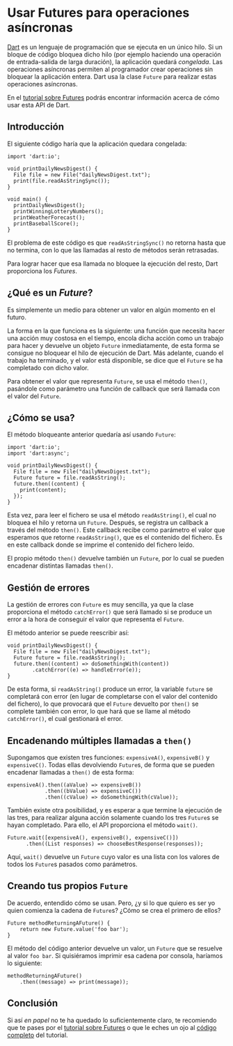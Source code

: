 # Usar Futures para operaciones asíncronas

[Dart] es un lenguaje de programación que se ejecuta en un único hilo. Si un
bloque de código bloquea dicho hilo (por ejemplo haciendo una operación de
entrada-salida de larga duración), la aplicación quedará *congelada*. Las
operaciones asíncronas permiten al programador crear operaciones sin bloquear
la aplicación entera. Dart usa la clase `Future` para realizar estas
operaciones asíncronas.

En el [tutorial sobre Futures] podrás encontrar información acerca de cómo
usar esta API de Dart.

## Introducción

El siguiente código haría que la aplicación quedara congelada:

```
import 'dart:io';

void printDailyNewsDigest() {
  File file = new File("dailyNewsDigest.txt");
  print(file.readAsStringSync());
}

void main() {
  printDailyNewsDigest();
  printWinningLotteryNumbers();
  printWeatherForecast();
  printBaseballScore();
}
```

El problema de este código es que `readAsStringSync()` no retorna hasta que no
termina, con lo que las llamadas al resto de métodos serán retrasadas. 

Para lograr hacer que esa llamada no bloquee la ejecución del resto, Dart proporciona
los *Futures*.

## ¿Qué es un *Future*?

Es simplemente un medio para obtener un valor en algún momento en el futuro. 

La forma en la que funciona es la siguiente: una función que necesita hacer una
acción muy costosa en el tiempo, encola dicha acción como un trabajo para hacer y
devuelve un objeto `Future` inmediatamente, de esta forma se consigue no bloquear
el hilo de ejecución de Dart. Más adelante, cuando el trabajo ha terminado, y el
valor está disponible, se dice que el `Future` se ha completado con dicho valor.

Para obtener el valor que representa `Future`, se usa el método `then()`, pasándole
como parámetro una función de callback que será llamada con el valor del `Future`.

## ¿Cómo se usa?

El método bloqueante anterior quedaría así usando `Future`:

```
import 'dart:io';
import 'dart:async';

void printDailyNewsDigest() {
  File file = new File("dailyNewsDigest.txt");
  Future future = file.readAsString();
  future.then((content) {
    print(content);
  });
}
```

Esta vez, para leer el fichero se usa el método `readAsString()`, el cual no bloquea
el hilo y retorna un `Future`. Después, se registra un callback a través del método
`then()`. Este callback recibe como parámetro el valor que esperamos que retorne
`readAsString()`, que es el contenido del fichero. Es en este callback donde
se imprime el contenido del fichero leído.

El propio método `then()` devuelve también un `Future`, por lo cual se pueden 
encadenar distintas llamadas `then()`.

## Gestión de errores

La gestión de errores con `Future` es muy sencilla, ya que la clase proporciona el
método `catchError()` que será llamado si se produce un error a la hora de conseguir
el valor que representa el `Future`.

El método anterior se puede reescribir así:

```
void printDailyNewsDigest() {
  File file = new File("dailyNewsDigest.txt");
  Future future = file.readAsString();
  future.then((content) => doSomethingWith(content))
        .catchError((e) => handleError(e));
}
```

De esta forma, si `readAsString()` produce un error, la variable `future` se completará
con error (en lugar de completarse con el valor del contenido del fichero), lo que
provocará que el `Future` devuelto por `then()` se complete también con error, lo que hará
que se llame al método `catchError()`, el cual gestionará el error.

## Encadenando múltiples llamadas a `then()`

Supongamos que existen tres funciones: `expensiveA()`, `expensiveB()` y `expensiveC()`. Todas
ellas devolviendo `Future`s, de forma que se pueden encadenar llamadas a `then()` de esta 
forma:

```
expensiveA().then((aValue) => expensiveB()) 
            .then((bValue) => expensiveC()) 
            .then((cValue) => doSomethingWith(cValue));
```

También existe otra posibilidad, y es esperar a que termine la ejecución de las tres, para
realizar alguna acción solamente cuando los tres `Future`s se hayan completado. Para ello,
el API proporciona el método `wait()`.

```
Future.wait([expensiveA(), expensiveB(), expensiveC()])
      .then((List responses) => chooseBestResponse(responses));
```

Aquí, `wait()` devuelve un `Future` cuyo valor es una lista con los valores de todos los
`Future`s pasados como parámetros.

## Creando tus propios `Future`

De acuerdo, entendido cómo se usan. Pero, ¿y si lo que quiero es ser yo quien comienza la
cadena de `Future`s? ¿Cómo se crea el primero de ellos?

```
Future methodReturningAFuture() {
    return new Future.value('foo bar');
}
```

El método del código anterior devuelve un valor, un `Future` que se resuelve al valor
`foo bar`. Si quisiéramos imprimir esa cadena por consola, haríamos lo siguiente:

```
methodReturningAFuture()
    .then((message) => print(message));
```

## Conclusión

Si así *en papel* no te ha quedado lo suficientemente claro, te recomiendo que te pases
por el [tutorial sobre Futures] o que le eches un ojo al [código completo] del tutorial.

[Dart]: http://dartlang.org
[tutorial sobre Futures]: https://www.dartlang.org/docs/tutorials/futures/
[código completo]: https://github.com/rchavarria/dart-tutorials/tree/master/futures

